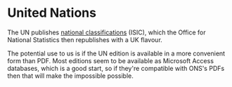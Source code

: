 # United Nations

The UN publishes [national
classifications](https://unstats.un.org/unsd/cr/registry/regdnld.asp?Lg=1)
(ISIC), which the Office for National Statistics then republishes with a UK
flavour.

The potential use to us is if the UN edition is available in a more convenient
form than PDF.  Most editions seem to be available as Microsoft Access
databases, which is a good start, so if they're compatible with ONS's PDFs then
that will make the impossible possible.
